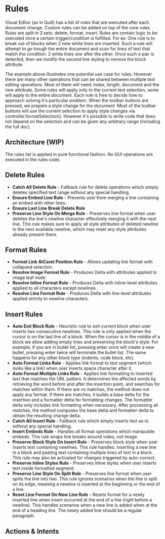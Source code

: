 # Rules
Visual Editor (as in Quill) has a list of rules that are executed after each document change. Custom rules can be added on top of the core rules. Rules are split in 3 sets: delete, format, insert. Rules are contain logic to be executed once a certain trigger/condition is fulfilled. For ex: One rule is to break out of blocks when 2 new white lines are inserted. Such a rule will attempt to go trough the entire document and scan for lines of text that match the condition: 2 white lines one after the other. Once such a pair is detected, then we modify the second line styling to remove the block attribute. 

The example above illustrates one potential use case for rules. However there are many other operations that can be shared between multiple text editing operations. Most of them will need: index, length, document and the new attribute. Some rules will apply only to the current text selection, some will apply to the entire document. Each rule is free to decide how to approach solving it's particular problem. When the toolbar buttons are pressed, we prepare a style change for the document. Most of the toolbar buttons will use the current selection to apply style changes via controller.formatSelection(). However it's possible to write code that does not depend on the selection and can be given any arbitrary range (including the full doc).


## Architecture (WIP)
The rules list is applied in pure functional fashion. No GUI operations are executed in the rules code.


## Delete Rules
- **Catch All Delete Rule** - Fallback rule for delete operations which simply deletes specified text range without any special handling.
- **Ensure Embed Line Rule** - Prevents user from merging a line containing an embed with other lines.
- **Ensure Last Line Break Delete Rule**
- **Preserve Line Style On Merge Rule** - Preserves line format when user deletes the line's newline character effectively merging it with the next line. This rule makes sure to apply all style attributes of deleted newline to the next available newline, which may reset any style attributes already present there.


## Format Rules
- **Format Link AtCaret Position Rule** - Allows updating link format with collapsed selection.
- **Resolve Image Format Rule** - Produces Delta with attributes applied to image leaf node
- **Resolve Inline Format Rule** - Produces Delta with inline-level attributes applied to all characters except newlines.
- **Resolve Line Format Rule** - Produces Delta with line-level attributes applied strictly to newline characters.

## Insert Rules
- **Auto Exit Block Rule** - Heuristic rule to exit current block when user inserts two consecutive newlines. This rule is only applied when the cursor is on the last line of a block. When the cursor is in the middle of a block we allow adding empty lines and preserving the block's style. For example, if you are in bullet list, pressing enter once will create a new bullet, pressing enter twice will terminate the bullet list. The same happens for any other block type (indents, code block, etc).
- **Auto Format Links Rule** - Applies link format to text segment (which looks like a link) when user inserts space character after it.
- **Auto Format Multiple Links Rule** - Applies link formatting to inserted text that matches the URL pattern. It determines the affected words by retrieving the word before and after the insertion point, and searches for matches within them. If there are no matches, the method does not apply any format. If there are matches, it builds a base delta for the insertion and a formatter delta for formatting changes. The formatter delta only includes link formatting when necessary. After processing all matches, the method composes the base delta and formatter delta to obtain the resulting change delta.
- **Catch All Insert Rule** - Fallback rule which simply inserts text as-is without any special handling.
- **Insert Embeds Rule** - Handles all format operations which manipulate embeds. This rule wraps line breaks around video, not image.
- **Preserve Block Style On Insert Rule** - Preserves block style when user inserts text containing newlines.  This rule handles:  inserting a new line in a block and pasting text containing multiple lines of text in a block. This rule may also be activated for changes triggered by auto-correct.  
- **Preserve Inline Styles Rule** - Preserves inline styles when user inserts text inside formatted segment.
- **Preserve Line Style On Split Rule** - Preserves line format when user splits the line into two. This rule ignores scenarios when the line is split on its edge,  meaning a newline is inserted at the beginning or the end of a line.
- **Reset Line Format On New Line Rule** - Resets format for a newly inserted line when insert occurred at the end of a line (right before a newline). This handles scenarios when a new line is added when at the end of a heading line. The newly added line should be a regular paragraph.


## Actions & Intents

